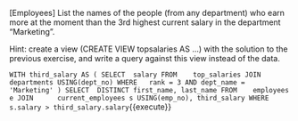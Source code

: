 [Employees] List the names of the people (from any department) who earn more at the moment than the 3rd highest current salary in the department “Marketing”.

Hint: create a view (CREATE VIEW topsalaries AS ...) with the solution to the previous exercise, and write a query against this view instead of the data.

``
WITH third_salary AS (
SELECT	salary
FROM    top_salaries
JOIN      departments USING(dept_no)
WHERE	rank = 3
              AND dept_name = 'Marketing'
)
SELECT	DISTINCT first_name, last_name
FROM    employees e
JOIN      current_employees s USING(emp_no), third_salary
WHERE	s.salary > third_salary.salary
``{{execute}}
